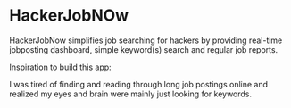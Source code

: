 # HackerJobNOw
HackerJobNow simplifies job searching for hackers by providing real-time jobposting dashboard, simple keyword(s) search and regular job reports. 

Inspiration to build this app:
 
I was tired of finding and reading through long job postings online 
and realized my eyes and brain were mainly just looking for keywords. 